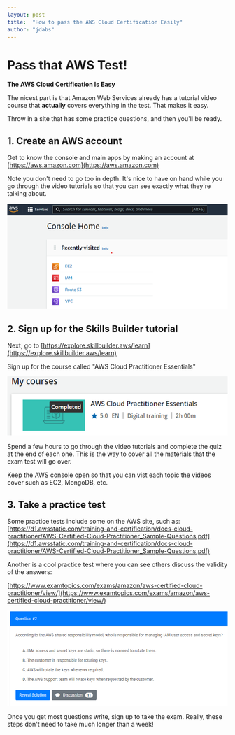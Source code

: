 ```yaml
---
layout: post
title:  "How to pass the AWS Cloud Certification Easily"
author: "jdabs"
---
```


# Pass that AWS Test!

**The AWS Cloud Certification Is Easy**

The nicest part is that Amazon Web Services already has a tutorial video course that **actually** covers everything
in the test. That makes it easy.

Throw in a site that has some practice questions, and then you'll be ready.

## 1. Create an AWS account

Get to know the console and main apps by making an account at [https://aws.amazon.com](https://aws.amazon.com)

Note you don't need to go too in depth. It's nice to have on hand while you go through the video tutorials so that
you can see exactly what they're talking about.

![AWS Console Home](/assets/aws-console-home.png) 

## 2. Sign up for the Skills Builder tutorial

Next, go to [https://explore.skillbuilder.aws/learn](https://explore.skillbuilder.aws/learn)

Sign up for the course called "AWS Cloud Practitioner Essentials"

![AWS Tutorial](/assets/cloud-practitioner-course.png)

Spend a few hours to go through the video tutorials and complete the quiz
at the end of each one. This is the way to cover all the materials that the
exam test will go over.

Keep the AWS console open so that you can vist each topic the videos cover
such as EC2, MongoDB, etc.

## 3. Take a practice test

Some practice tests include some on the AWS site, such as:
[https://d1.awsstatic.com/training-and-certification/docs-cloud-practitioner/AWS-Certified-Cloud-Practitioner_Sample-Questions.pdf](https://d1.awsstatic.com/training-and-certification/docs-cloud-practitioner/AWS-Certified-Cloud-Practitioner_Sample-Questions.pdf)

Another is a cool practice test where you can see others discuss the validity of the answers:

[https://www.examtopics.com/exams/amazon/aws-certified-cloud-practitioner/view/](https://www.examtopics.com/exams/amazon/aws-certified-cloud-practitioner/view/)

![Practice question](/assets/practice-exam-sample-question.png)

Once you get most questions write, sign up to take the exam. Really, these steps don't need to take much longer
than a week!


